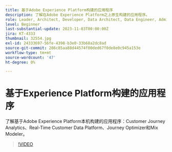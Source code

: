 ```yaml
---
title: 基于Adobe Experience Platform构建的应用程序
description: 了解在Adobe Experience Platform之上原生构建的应用程序。
role: Leader, Architect, Developer, Data Architect, Data Engineer, Admin, User
level: Beginner
last-substantial-update: 2023-11-03T00:00:00Z
jira: KT-4333
thumbnail: 32554.jpg
exl-id: 24333697-56fe-4398-b3e0-33b68a2dc8ad
source-git-commit: 286c85aa88d44574f00ded67f0de8e0c945a153e
workflow-type: tm+mt
source-wordcount: '47'
ht-degree: 0%

---
```


# 基于Experience Platform构建的应用程序

了解基于Adobe Experience Platform本机构建的应用程序：Customer Journey Analytics、Real-Time Customer Data Platform、Journey Optimizer和Mix Modeler。

>[!VIDEO](https://video.tv.adobe.com/v/32554?learn=on&enablevpops)

